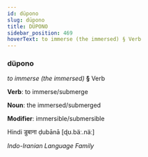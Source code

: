 ```yaml
---
id: düpono
slug: düpono
title: DÜPONO
sidebar_position: 469
hoverText: to immerse (the immersed) § Verb
---
```


### düpono

*to immerse (the immersed)* **§** Verb

**Verb**: to immerse/submerge

**Noun**: the immersed/submerged

**Modifier**: immersible/submersible

Hindi डुबाना ḍubānā [ɖʊ.bäː.näː]

*Indo-Iranian Language Family*